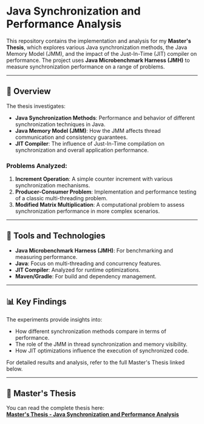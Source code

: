 # Java Synchronization and Performance Analysis

This repository contains the implementation and analysis for my **Master's Thesis**, which explores various Java synchronization methods, the Java Memory Model (JMM), and the impact of the Just-In-Time (JIT) compiler on performance. The project uses **Java Microbenchmark Harness (JMH)** to measure synchronization performance on a range of problems.

---

## 📖 Overview

The thesis investigates:
- **Java Synchronization Methods**: Performance and behavior of different synchronization techniques in Java.
- **Java Memory Model (JMM)**: How the JMM affects thread communication and consistency guarantees.
- **JIT Compiler**: The influence of Just-In-Time compilation on synchronization and overall application performance.

### Problems Analyzed:
1. **Increment Operation**: A simple counter increment with various synchronization mechanisms.
2. **Producer-Consumer Problem**: Implementation and performance testing of a classic multi-threading problem.
3. **Modified Matrix Multiplication**: A computational problem to assess synchronization performance in more complex scenarios.

---

## 🚀 Tools and Technologies

- **Java Microbenchmark Harness (JMH)**: For benchmarking and measuring performance.
- **Java**: Focus on multi-threading and concurrency features.
- **JIT Compiler**: Analyzed for runtime optimizations.
- **Maven/Gradle**: For build and dependency management.

---

## 📊 Key Findings

The experiments provide insights into:
- How different synchronization methods compare in terms of performance.
- The role of the JMM in thread synchronization and memory visibility.
- How JIT optimizations influence the execution of synchronized code.

For detailed results and analysis, refer to the full Master's Thesis linked below.

---

## 📜 Master's Thesis

You can read the complete thesis here:  
[**Master's Thesis - Java Synchronization and Performance Analysis**](https://drive.google.com/file/d/1Vtoc3AMKm56kv8rEzsw89rCXrBapuhI0/view?usp=share_link)
